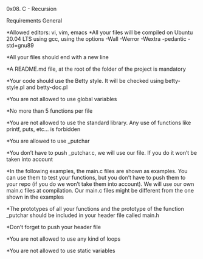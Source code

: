 0x08. C - Recursion

Requirements
General

*Allowed editors: vi, vim, emacs
*All your files will be compiled on Ubuntu 20.04 LTS using gcc, using the options -Wall -Werror -Wextra -pedantic -std=gnu89

*All your files should end with a new line

*A README.md file, at the root of the folder of the project is mandatory

*Your code should use the Betty style. It will be checked using betty-style.pl and betty-doc.pl

*You are not allowed to use global variables

*No more than 5 functions per file

*You are not allowed to use the standard library. Any use of functions like printf, puts, etc… is forbidden

*You are allowed to use _putchar

*You don’t have to push _putchar.c, we will use our file. If you do it won’t be taken into account

*In the following examples, the main.c files are shown as examples. You can use them to test your functions, but you don’t have to push them to your repo (if you do we won’t take them into account). We will use our own main.c files at compilation. Our main.c files might be different from the one shown in the examples

*The prototypes of all your functions and the prototype of the function _putchar should be included in your header file called main.h

*Don’t forget to push your header file

*You are not allowed to use any kind of loops

*You are not allowed to use static variables
